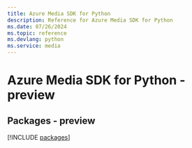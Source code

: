 ```yaml
---
title: Azure Media SDK for Python
description: Reference for Azure Media SDK for Python
ms.date: 07/26/2024
ms.topic: reference
ms.devlang: python
ms.service: media
---
```

# Azure Media SDK for Python - preview
## Packages - preview
[!INCLUDE [packages](media-index.md)]